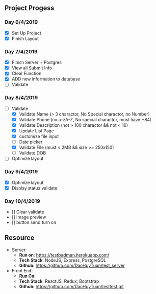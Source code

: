 ## Project Progess

### Day 6/4/2019
- [X] Set Up Project
- [X] Finish Layout
### Day 7/4/2019
- [X] Finish Server + Postgres
- [X] View all Submit Info
- [X] Clear Function 
- [X] ADD new information to database
- [ ] Validate 

### Day 8/4/2019
- [ ] Validate
    + [X] Validate Name (> 3 charactor, No Special charactor, no Number)
    + [X] Validate Phone (no a-zA-Z, No special charactor, must have +84)
    + [X] Validate Description (not > 100 charactor && not < 10)
    + [X] Update List Page
    + [X] customize file input
    + [ ] Date picker
    + [X] Validate File (must < 2MB && size >= 250x150)
    + [ ] Validate DOB
- [ ] Optimize layout
### Day 9/4/2019
- [X] Optimize layout
- [X] Display status validate
### Day 10/4/2019
- [] Clear validate
- [] Image preview
- [] button send turn on
## Resource
- Server: 
    + **Run on**: https://testbadman.herokuapp.com/ 
    + **Tech Stack**: NodeJS, Express, PostgreSQL
    + **Github**: https://github.com/DaoHuyTuan/test_server
- Front End:
    + **Run On**: 
    + **Tech Stack**: ReactJS, Redux, Bootstrap
    + **Github**: https://github.com/DaoHuyTuan/testtest.git
